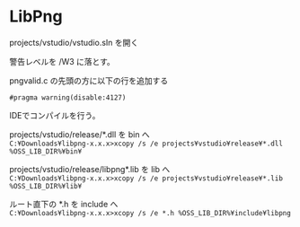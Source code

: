 # LibPng
projects/vstudio/vstudio.sIn を開く

警告レベルを /W3 に落とす。

pngvalid.c の先頭の方に以下の行を追加する
```
#pragma warning(disable:4127)
```

IDEでコンパイルを行う。

projects/vstudio/release/*.dll を bin へ  
```C:¥Downloads¥libpng-x.x.x>xcopy /s /e projects¥vstudio¥release¥*.dll %OSS_LIB_DIR%¥bin¥```

projects/vstudio/release/libpng*.lib を lib へ  
```C:¥Downloads¥libpng-x.x.x>xcopy /s /e projects¥vstudio¥release¥*.lib %OSS_LIB_DIR%¥lib¥```

ルート直下の *.h を include へ  
```C:¥Downloads¥libpng-x.x.x>xcopy /s /e *.h %OSS_LIB_DIR%¥include¥libpng```

